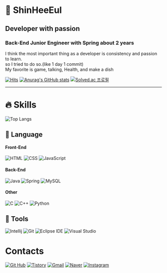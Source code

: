 # 🌱 ShinHeeEul

## Developer with passion
### Back-End Junior Engineer with Spring about 2 years<br>
I think the most important thing as a developer is consistency and passion to learn.<br>
so I tried to do so.(like 1 day 1 commit)<br>
My favorite is game, talking, Health, and make a dish<br>

[![Hits](https://hits.seeyoufarm.com/api/count/incr/badge.svg?url=https%3A%2F%2Fgithub.com%2FShinheeEul%2F&count_bg=%2379C83D&title_bg=%23555555&icon=github.svg&icon_color=%23E7E7E7&title=GitHub&edge_flat=true)](https://hits.seeyoufarm.com)
[![Anurag's GitHub stats](https://github-readme-stats.vercel.app/api?username=ShinHeeEul)](https://github.com/ShinHeeEul/github-readme-stats)
[![Solved.ac 프로필](http://mazassumnida.wtf/api/v2/generate_badge?boj=tlsgmldmf)](https://solved.ac/tlsgmldmf/)

---
# 🔥 **Skills**
![Top Langs](https://github-readme-stats.vercel.app/api/top-langs/?username=ShinHeeEul&layout=compact)
## 📖 **Language**
#### Front-End
![HTML](https://img.shields.io/badge/HTML-E34F26.svg?&style=for-the-badge&logo=HTML5&logoColor=white)
![CSS](https://img.shields.io/badge/CSS-1572B6.svg?&style=for-the-badge&logo=CSS3&logoColor=white)
![JavaScript](https://img.shields.io/badge/JavaScript-F7DF1E.svg?&style=for-the-badge&logo=JavaScript&logoColor=white)

#### Back-End
![Java](https://img.shields.io/badge/JAVA-007396.svg?&style=for-the-badge&logo=Java&logoColor=white)
![Spring](https://img.shields.io/badge/Spring-6DB33F.svg?&style=for-the-badge&logo=Spring&logoColor=white)
![MySQL](https://img.shields.io/badge/MySQL-4479A1.svg?&style=for-the-badge&logo=MySQL&logoColor=white)

#### Other
![C](https://img.shields.io/badge/C-A8B9CC.svg?&style=for-the-badge&logo=C&logoColor=white)
![C++](https://img.shields.io/badge/C++-00599C.svg?&style=for-the-badge&logo=cpp&logoColor=white)
![Python](https://img.shields.io/badge/Python-3776AB.svg?&style=for-the-badge&logo=Python&logoColor=white)

## 🧰 **Tools**

![Intellij](https://img.shields.io/badge/Intellij-000000.svg?&style=for-the-badge&logo=IntelliJ%20IDEA&logoColor=white)
![Git](https://img.shields.io/badge/Git-F05032.svg?&style=for-the-badge&logo=Git&logoColor=white)
![Eclipse IDE](https://img.shields.io/badge/Eclipse%20IDE-2C2255.svg?&style=for-the-badge&logo=Eclipse%20IDE&logoColor=white)
![Visual Studio](https://img.shields.io/badge/Visual%20Studio-5C2D91.svg?&style=for-the-badge&logo=Visual%20Studio&logoColor=white)

# Contacts
[![Git Hub](https://img.shields.io/badge/GitHub-181717?&style=flat-square&logo=GitHub&logoColor=white&link=https://github.com/ShinHeeEul/)](https://github.com/ShinHeeEul/)
[![Tistory](https://img.shields.io/badge/Tistory-000000?&style=flat-square&logo=Tistory&logoColor=white&link=https://cookielong.tistory.com/)](https://cookielong.tistory.com/)
[![Gmail](https://img.shields.io/badge/Gmail-d14836?&style=flat-square&logo=Gmail&logoColor=white&link=mailto:sheshe7015@gmail.com)](mailto:sheshe7015@gmail.com)
[![Naver](https://img.shields.io/badge/naver-03C75A?&style=flat-square&logo=naver&logoColor=white&link=mailto:sheshe7015@naver.com)](mailto:sheshe7015@naver.com)
[![Instagram](https://img.shields.io/badge/instagram-E4405F?&style=flat-square&logo=instagram&logoColor=white&link=https://www.instagram.com/shinheeeul/)](https://www.instagram.com/shinheeeul/)
